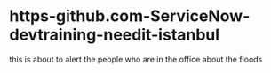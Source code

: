 # https-github.com-ServiceNow-devtraining-needit-istanbul
this is about to alert the people who are in the office about the floods

